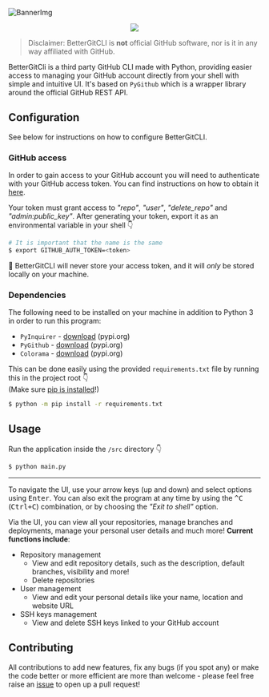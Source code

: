 ![BannerImg](https://user-images.githubusercontent.com/43642399/108777456-bab79800-755b-11eb-8325-7904e0face0f.png)

<p align="center">
    <a href="https://github.com/PiotrRut/BetterGitCLI/actions/workflows/codeql-analysis.yml">
        <img src="https://github.com/PiotrRut/BetterGitCLI/actions/workflows/codeql-analysis.yml/badge.svg" />
    </a>
</p>

> Disclaimer: BetterGitCLI is **not** official GitHub software, nor is it in any way affiliated with GitHub.

BetterGitCli is a third party GitHub CLI made with Python, providing easier access to managing your
GitHub account directly from your shell with simple and intuitive UI. It's based on `PyGithub` which is a wrapper library around the official GitHub REST API.

## Configuration

See below for instructions on how to configure BetterGitCLI.

### GitHub access

In order to gain access to your GitHub account you will need to authenticate with your GitHub access token. You can find instructions
on how to obtain it [here](https://docs.github.com/en/github/authenticating-to-github/creating-a-personal-access-token).

Your token must grant access to _"repo"_, _"user"_, _"delete_repo"_ and _"admin:public_key"_. After generating
your token, export it as an environmental variable in your shell :point_down:

```bash
# It is important that the name is the same
$ export GITHUB_AUTH_TOKEN=<token>
```

:rotating_light: BetterGitCLI will never store your access token, and it will *only* be stored locally on your machine.

### Dependencies

The following need to be installed on your machine in addition to Python 3 in order to run this program:

- `PyInquirer` - [download](https://pypi.org/project/PyInquirer/) (pypi.org)
- `PyGithub` - [download](https://pypi.org/project/PyGithub/) (pypi.org)
- `Colorama` - [download](https://pypi.org/project/colorama/) (pypi.org)

This can be done easily using the provided `requirements.txt` file by running this in the project root :point_down:  
(Make sure [pip is installed](https://pip.pypa.io/en/latest/installing/)!)
```bash
$ python -m pip install -r requirements.txt
```

## Usage

Run the application inside the `/src` directory :point_down:

```bash
$ python main.py
```

---

To navigate the UI, use your arrow keys (up and down) and select options
using <kbd>Enter</kbd>. You can also exit the program at any time by using the <kbd>^C</kbd> (<kbd>Ctrl+C</kbd>) combination,
or by choosing the _"Exit to shell"_ option.

Via the UI, you can view all your repositories, manage branches and deployments, manage your
personal user details and much more! **Current functions include**:

- Repository management
    - View and edit repository details, such as the description, default branches, visibility and more!
    - Delete repositories
- User management
    - View and edit your personal details like your name, location and website URL
- SSH keys management
    - View and delete SSH keys linked to your GitHub account

## Contributing

All contributions to add new features, fix any bugs (if you spot any) or make the code better or more efficient
are more than welcome - please feel free raise an [issue](https://github.com/PiotrRut/BetterGitCLI/issues/new) to open up a pull request!

